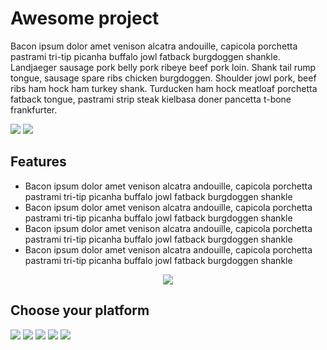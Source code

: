 # Awesome project

Bacon ipsum dolor amet venison alcatra andouille, capicola porchetta pastrami tri-tip picanha buffalo jowl fatback burgdoggen shankle. Landjaeger sausage pork belly pork ribeye beef pork loin. Shank tail rump tongue, sausage spare ribs chicken burgdoggen. Shoulder jowl pork, beef ribs ham hock ham turkey shank. Turducken ham hock meatloaf porchetta fatback tongue, pastrami strip steak kielbasa doner pancetta t-bone frankfurter.

![](https://md-buttons.francoisvoron.com/button.svg?text=Sign%20up&w=150&h=40&fs=16)
![](https://md-buttons.francoisvoron.com/button.svg?text=Learn%20more&bg=gray&w=150&h=40&fs=16)

## Features

* Bacon ipsum dolor amet venison alcatra andouille, capicola porchetta pastrami tri-tip picanha buffalo jowl fatback burgdoggen shankle
* Bacon ipsum dolor amet venison alcatra andouille, capicola porchetta pastrami tri-tip picanha buffalo jowl fatback burgdoggen shankle
* Bacon ipsum dolor amet venison alcatra andouille, capicola porchetta pastrami tri-tip picanha buffalo jowl fatback burgdoggen shankle
* Bacon ipsum dolor amet venison alcatra andouille, capicola porchetta pastrami tri-tip picanha buffalo jowl fatback burgdoggen shankle

<p align="center">
  <img src="https://md-buttons.francoisvoron.com/button.svg?text=Getting%20started%20%F0%9F%9A%80&w=200&h=50&bg=2c3e50&fg=1dd1a1" />
</p>

## Choose your platform

![](https://md-buttons.francoisvoron.com/button.svg?text=Linux%20(x86)&w=150&h=40&fs=16&br=0&bg=ff6b6b)
![](https://md-buttons.francoisvoron.com/button.svg?text=Linux%20(ARM)&w=150&h=40&fs=16&br=0&bg=ff6b6b)
![](https://md-buttons.francoisvoron.com/button.svg?text=macOS%20(Intel)&w=150&h=40&fs=16&br=0&bg=576574)
![](https://md-buttons.francoisvoron.com/button.svg?text=macOS%20(Silicon)&w=150&h=40&fs=16&br=0&bg=576574)
![](https://md-buttons.francoisvoron.com/button.svg?text=Windows&w=150&h=40&fs=16&br=0&bg=0abde3)
